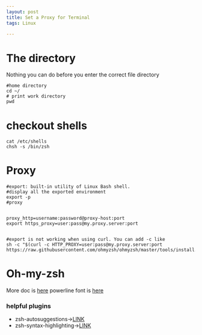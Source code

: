 ```yaml
---
layout: post
title: Set a Proxy for Terminal
tags: Linux

---
```


# The directory
Nothing you can do before you enter the correct file directory
```shell
#home directory
cd ~/
# print work directory
pwd

```

# checkout shells
``` shell
cat /etc/shells 
chsh -s /bin/zsh
```
# Proxy
```shell
#export: built-in utility of Linux Bash shell. 
#display all the exported environment 
export -p 
#proxy


proxy_http=username:password@proxy-host:port
export https_proxy=user:pass@my.proxy.server:port


#export is not working when using curl. You can add -c like
sh -c "$(curl -c HTTP_PROXY=user:pass@my.proxy.server:port https://raw.githubusercontent.com/ohmyzsh/ohmyzsh/master/tools/install.sh)"
```

# Oh-my-zsh
More doc is [here](https://github.com/ohmyzsh/ohmyzsh)
powerline font is [here](https://github.com/powerline/fonts)
### helpful plugins
* zsh-autosuggestions->[LINK](https://github.com/zsh-users/zsh-autosuggestions)
* zsh-syntax-highlighting->[LINK](https://github.com/zsh-users/zsh-syntax-highlighting)

